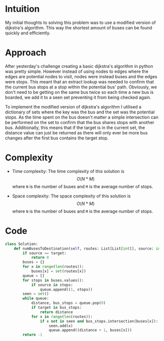 # Intuition
My initial thoughts to solving this problem was to use a modified version of dijkstra's algorithm. This way the shortest amount of buses can be found quickly and efficiently.

# Approach
After yesterday's challenge creating a basic dijkstra's algorithm in python was pretty simple. However instead of using nodes to edges where the edges are potential nodes to visit, nodes were instead buses and the edges were stops. This meant that an extract lookup was needed to confirm that the current bus stops at a stop within the potential bus' path. Obviously, we don't need to be getting on the same bus twice so each time a new bus is boarded, we add it to a seen set preventing it from being checked again. 

To implement the modified version of dijkstra's algorithm I utilised a dictionary of sets where the key was the bus and the set was the potential stops. As the time spent on the bus doesn't matter a simple intersection can be performed on the set to confirm that the bus shares stops with another bus. Additionally, this means that if the target is in the current set, the distance value can just be returned as there will only ever be more bus changes after the first bus contains the target stop.

# Complexity
- Time complexity:
The time complexity of this solution is $$O(N * M) $$ where `N` is the number of buses and `M` is the average number of stops.


- Space complexity:
The space complexity of this solution is $$O(N * M) $$ where `N` is the number of buses and `M` is the average number of stops.

# Code
```py
class Solution:
    def numBusesToDestination(self, routes: List[List[int]], source: int, target: int) -> int:
        if source == target:
            return 0
        buses = {}
        for x in range(len(routes)):
            buses[x] = set(routes[x])
        queue = []
        for stops in buses.values():
            if source in stops:
                queue.append((1, stops))
        seen = set()
        while queue:
            distance, bus_stops = queue.pop(0)
            if target in bus_stops:
                return distance
            for x in range(len(routes)):
                if x not in seen and bus_stops.intersection(buses[x]):
                    seen.add(x)
                    queue.append((distance + 1, buses[x]))
        return -1
        
```